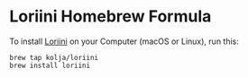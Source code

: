 
# Loriini Homebrew Formula

To install [Loriini](https://github.com/kolja/loriini) on your Computer (macOS or Linux), run this:
```
brew tap kolja/loriini
brew install loriini
```
